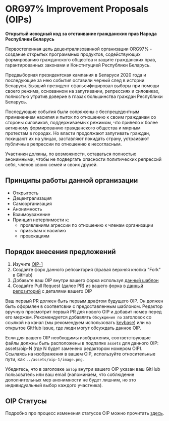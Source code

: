 # ORG97% Improvement Proposals (OIPs)

**Открытый исходный код за отстаивание гражданских прав Народа Республики Беларусь**

Первостепенная цель децентрализованной организации ORG97% - создание открытых программных продуктов, содействующих формированию гражданского общества и защите гражданских прав, гарантированных законами и Конституцией Республики Беларусь.

Предвыборная президентская кампания в Беларуси 2020 года и последующие за нею события оставили черный след в истории Беларуси. Бывший президент сфальсифицировал выборы при помощи своего режима, основанном на запугивании, репрессиях и силовиках, полностью утратив доверие в глазах большинства граждан Республики Беларусь.

Последующие события были сопряжены с беспрецедентным применением насилия и пыток по отношению к своим гражданам со стороны силовиков, поддерживаемых режимом, что привело к более активному формированию гражданского общества и мирным протестам в городах. Но власти продолжают запугивать граждан, похищают их на улицах, заставляют покидать страну, устраивают публичные репрессии по отношению к несогласным.

Участники должны, по возможности, оставаться полностью анонимными, чтобы не подвергать опасности политических репрессий себя, членов своих семей и своих друзей.

## Принципы работы данной организации

- Открытость
- Децентрализация
- Самоорганизация
- Анонимность
- Взаимоуважение
- Принцип нетерпимости к:
    - проявлениям агрессии по отношению к членам организации
    - призывам к насилию
    - провокациям

## Порядок внесения предложений

1. Изучите [OIP-1](OIPS/oip-1.md)
2. Создайте форк данного репозитория (правая верхняя кнопка "Fork" в GitHub)
3. Добавьте ваш OIP внутри вашего форка используя [данный шаблон](oip-template.md)
4. Создайте Pull Request (далее PR) из вашего форка в [данный репозиторий](https://github.com/org97/OIPs) с деталями вашего OIP

Ваш первый PR должен быть первым драфтом будущего OIP. Он должен быть оформлен в соответсвии с предоставленным шаблоном. Редактор вручную просмотрит первый PR для нового OIP и добавит номер перед его мержем. Рекомендуется добавлять `Обсуждения по` заголовок со ссылкой на канал (мы рекомендуем использовать [keybase](https://keybase.io/)) или на открытое GitHub issue, где люди могут обсуждать данное OIP.

Если для вашего OIP необходимы изображения, соответствующие файлы должны быть расположены в подпапке `assets` для данного OIP: assets/oip-N (где N будет заменено редактором номером OIP). Ссылаясь на изображения в вашем OIP, используйте относительные пути, как `../assets/oip-1/image.png`.

Убедитесь, что в заголовке `автор` внутри вашего OIP указан ваш GitHub пользователь или ваш email (напоминаем, что соблюдение дополнительных мер анонимности не будет лишним, но это индивидуальный выбор каждого участника).

## OIP Статусы

Подробно про процесс изменения статусов OIP можно прочитать [здесь](OIPS/oip-1.md).
